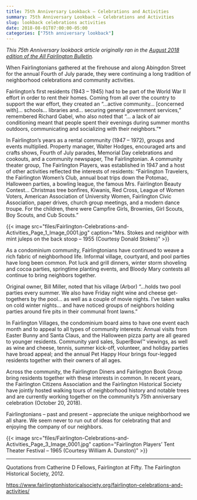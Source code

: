 ```yaml
---
title: 75th Anniversary Lookback — Celebrations and Activities
summary: 75th Anniversary Lookback — Celebrations and Activities
slug: lookback celebrations activities
date: 2018-08-01T07:00:00-05:00
categories: ["75th anniversary lookback"]
---
```


*This 75th Anniversary lookback article originally ran in the [August 2018 edition of the All Fairlington Bulletin](http://www.fca-fairlington.org/wp-content/uploads/august_2018_afb.pdf#page=9).*

When Fairlingtonians gathered at the firehouse and along Abingdon Street for the annual Fourth of July parade, they were continuing a long tradition of neighborhood celebrations and community activities.

Fairlington’s first residents (1943 – 1945) had to be part of the World War II effort in order to rent their homes. Coming from all over the country to support the war effort, they created an “…active community… [concerned with]… schools… libraries and… securing general government services,” remembered Richard Gabel, who also noted that “… a lack of air conditioning meant that people spent their evenings during summer months outdoors, communicating and socializing with their neighbors.”*

In Fairlington’s years as a rental community (1947 – 1972), groups and events multiplied. Property manager, Walter Hodges, encouraged arts and crafts shows, Fourth of July parades, Memorial Day celebrations and cookouts, and a community newspaper, The Fairlingtonian. A community theater group, The Fairlington Players, was established in 1947 and a host of other activities reflected the interests of residents: “Fairlington Travelers, the Fairlington Women’s Club, annual boat trips down the Potomac, Halloween parties, a bowling league, the famous Mrs. Fairlington Beauty Contest… Christmas tree bonfires, Kiwanis, Red Cross, League of Women Voters, American Association of University Women, Fairlington Civic Association, paper drives, church group meetings, and a modern dance troupe. For the children, there were Campfire Girls, Brownies, Girl Scouts, Boy Scouts, and Cub Scouts.”

{{< image src="files/Fairlington-Celebrations-and-Activities_Page_1_Image_0001.jpg" caption="Mrs. Stokes and neighbor with mint juleps on the back stoop – 1955 (Courtesy Donald Stokes)" >}}

As a condominium community, Fairlingtonians have continued to weave a rich fabric of neighborhood life. Informal village, courtyard, and pool parties have long been common. Pot luck and grill dinners, winter storm shoveling and cocoa parties, springtime planting events, and Bloody Mary contests all continue to bring neighbors together.

Original owner, Bill Miller, noted that his village (Arbor) “…holds two pool parties every summer. We also have Friday night wine and cheese get-togethers by the pool… as well as a couple of movie nights. I’ve taken walks on cold winter nights… and have noticed groups of neighbors holding parties around fire pits in their communal front lawns.”

In Fairlington Villages, the condominium board aims to have one event each month and to appeal to all types of community interests: Annual visits from Easter Bunny and Santa Claus, and the Halloween pizza party are all geared to younger residents. Community yard sales, SuperBowl™ viewings, as well as wine and cheese, tennis, summer kick-off, volunteer, and holiday parties have broad appeal; and the annual Pet Happy Hour brings four-legged residents together with their owners of all ages.

Across the community, the Fairlington Diners and Fairlington Book Group bring residents together with these interests in common. In recent years, the Fairlington Citizens Association and the Fairlington Historical Society have jointly hosted walking tours of neighborhood history and notable trees and are currently working together on the community’s 75th anniversary celebration (October 20, 2018).

Fairlingtonians – past and present – appreciate the unique neighborhood we all share. We seem never to run out of ideas for celebrating that and enjoying the company of our neighbors.

{{< image src="files/Fairlington-Celebrations-and-Activities_Page_3_Image_0001.jpg" caption="Fairlington Players’ Tent Theater Festival – 1965 (Courtesy William A. Dunston)" >}}

---

Quotations from Catherine D Fellows, Fairlington at Fifty. The Fairlington Historical Society, 2012.

https://www.fairlingtonhistoricalsociety.org/fairlington-celebrations-and-activities/